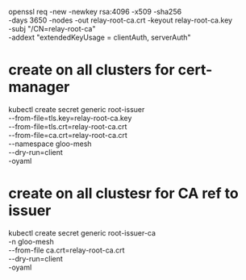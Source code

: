 
openssl req -new -newkey rsa:4096 -x509 -sha256 \
        -days 3650 -nodes -out relay-root-ca.crt -keyout relay-root-ca.key \
        -subj "/CN=relay-root-ca" \
        -addext "extendedKeyUsage = clientAuth, serverAuth"

# create on all clusters for cert-manager
kubectl create secret generic root-issuer \
  --from-file=tls.key=relay-root-ca.key \
  --from-file=tls.crt=relay-root-ca.crt \
  --from-file=ca.crt=relay-root-ca.crt \
  --namespace gloo-mesh \
  --dry-run=client \
  -oyaml

# create on all clustesr for CA ref to issuer 
kubectl create secret generic root-issuer-ca \
  -n gloo-mesh \
  --from-file ca.crt=relay-root-ca.crt  \
  --dry-run=client \
  -oyaml